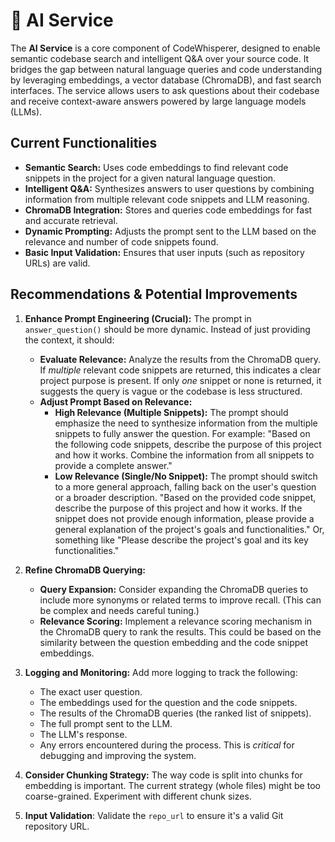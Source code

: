 # 🧠 AI Service

The **AI Service** is a core component of CodeWhisperer, designed to enable semantic codebase search and intelligent Q&A over your source code. It bridges the gap between natural language queries and code understanding by leveraging embeddings, a vector database (ChromaDB), and fast search interfaces. The service allows users to ask questions about their codebase and receive context-aware answers powered by large language models (LLMs).

## Current Functionalities

- **Semantic Search:** Uses code embeddings to find relevant code snippets in the project for a given natural language question.
- **Intelligent Q&A:** Synthesizes answers to user questions by combining information from multiple relevant code snippets and LLM reasoning.
- **ChromaDB Integration:** Stores and queries code embeddings for fast and accurate retrieval.
- **Dynamic Prompting:** Adjusts the prompt sent to the LLM based on the relevance and number of code snippets found.
- **Basic Input Validation:** Ensures that user inputs (such as repository URLs) are valid.

## Recommendations & Potential Improvements

1. **Enhance Prompt Engineering (Crucial):** The prompt in `answer_question()` should be more dynamic.  Instead of just providing the context, it should:

    - **Evaluate Relevance:** Analyze the results from the ChromaDB query. If *multiple* relevant code snippets are returned, this indicates a clear project purpose is present. If only *one* snippet or none is returned, it suggests the query is vague or the codebase is less structured.
    - **Adjust Prompt Based on Relevance:**
        - **High Relevance (Multiple Snippets):** The prompt should emphasize the need to synthesize information from the multiple snippets to fully answer the question.  For example: "Based on the following code snippets, describe the purpose of this project and how it works.  Combine the information from all snippets to provide a complete answer."
        - **Low Relevance (Single/No Snippet):** The prompt should switch to a more general approach, falling back on the user's question or a broader description.  "Based on the provided code snippet, describe the purpose of this project and how it works. If the snippet does not provide enough information, please provide a general explanation of the project's goals and functionalities."  Or, something like "Please describe the project's goal and its key functionalities."

2. **Refine ChromaDB Querying:**

    - **Query Expansion:** Consider expanding the ChromaDB queries to include more synonyms or related terms to improve recall.  (This can be complex and needs careful tuning.)
    - **Relevance Scoring:**  Implement a relevance scoring mechanism in the ChromaDB query to rank the results. This could be based on the similarity between the question embedding and the code snippet embeddings.

3. **Logging and Monitoring:**  Add more logging to track the following:

    - The exact user question.
    - The embeddings used for the question and the code snippets.
    - The results of the ChromaDB queries (the ranked list of snippets).
    - The full prompt sent to the LLM.
    - The LLM's response.
    - Any errors encountered during the process.  This is *critical* for debugging and improving the system.

4. **Consider Chunking Strategy:**  The way code is split into chunks for embedding is important.  The current strategy (whole files) might be too coarse-grained. Experiment with different chunk sizes.

5. **Input Validation**: Validate the `repo_url` to ensure it's a valid Git repository URL.

